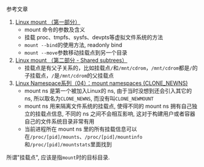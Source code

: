 参考文章

1. [Linux mount （第一部分）](https://segmentfault.com/a/1190000006878392)
    - mount 命令的参数及含义
    - 挂载 proc、tmpfs、sysfs、devpts等虚拟文件系统的方法
    - `mount --bind`的使用方法, readonly bind
    - `mount --move`参数移动挂载点到另一个目录
2. [Linux mount （第二部分 - Shared subtrees）](https://segmentfault.com/a/1190000006899213)
    - 挂载点是有父子关系的，比如挂载点`/`和`/mnt/cdrom`，`/mnt/cdrom`都是`/`的子挂载点，`/`是`/mnt/cdrom`的父挂载点
3. [Linux Namespace系列（04）：mount namespaces (CLONE_NEWNS)](https://segmentfault.com/a/1190000006912742)
    - mount ns 是第一个被加入Linux的 ns, 由于当时没想到还会引入其它的 ns, 所以取名为`CLONE_NEWNS`, 而没有叫`CLONE_NEWMOUNT`
    - mount ns 用来隔离文件系统的挂载点, 使得不同的 mount ns 拥有自己独立的挂载点信息, 不同的 ns 之间不会相互影响, 这对于构建用户或者容器自己的文件系统目录非常有用
    - 当前进程所在 mount ns 里的所有挂载信息可以在`/proc/[pid]/mounts`、`/proc/[pid]/mountinfo`和`/proc/[pid]/mountstats`里面找到

所谓"挂载点", 应该是指`mount`时的目标目录.

